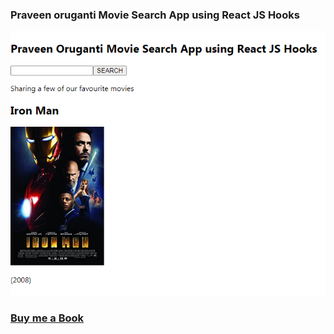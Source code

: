 ### Praveen oruganti Movie Search App using React JS Hooks

![screenshot of the app](https://raw.githubusercontent.com/praveenoruganti/praveenoruganti-reactjs/master/0_Projects/praveenoruganti-movie-search-app-hooks/src/images/screenshot.PNG "Movie Search App")

### [Buy me a Book](https://www.buymeacoffee.com/praveenoruganti)